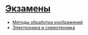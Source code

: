 # [Экзамены](https://chiririll.github.io/exams/)

- [Методы обработки изображений](MOI/MOI.md)
- [Электроника и схемотехника](EISX/EISX.md)
